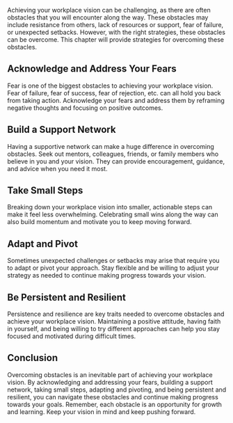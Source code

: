 
Achieving your workplace vision can be challenging, as there are often obstacles that you will encounter along the way. These obstacles may include resistance from others, lack of resources or support, fear of failure, or unexpected setbacks. However, with the right strategies, these obstacles can be overcome. This chapter will provide strategies for overcoming these obstacles.

Acknowledge and Address Your Fears
----------------------------------

Fear is one of the biggest obstacles to achieving your workplace vision. Fear of failure, fear of success, fear of rejection, etc. can all hold you back from taking action. Acknowledge your fears and address them by reframing negative thoughts and focusing on positive outcomes.

Build a Support Network
-----------------------

Having a supportive network can make a huge difference in overcoming obstacles. Seek out mentors, colleagues, friends, or family members who believe in you and your vision. They can provide encouragement, guidance, and advice when you need it most.

Take Small Steps
----------------

Breaking down your workplace vision into smaller, actionable steps can make it feel less overwhelming. Celebrating small wins along the way can also build momentum and motivate you to keep moving forward.

Adapt and Pivot
---------------

Sometimes unexpected challenges or setbacks may arise that require you to adapt or pivot your approach. Stay flexible and be willing to adjust your strategy as needed to continue making progress towards your vision.

Be Persistent and Resilient
---------------------------

Persistence and resilience are key traits needed to overcome obstacles and achieve your workplace vision. Maintaining a positive attitude, having faith in yourself, and being willing to try different approaches can help you stay focused and motivated during difficult times.

Conclusion
----------

Overcoming obstacles is an inevitable part of achieving your workplace vision. By acknowledging and addressing your fears, building a support network, taking small steps, adapting and pivoting, and being persistent and resilient, you can navigate these obstacles and continue making progress towards your goals. Remember, each obstacle is an opportunity for growth and learning. Keep your vision in mind and keep pushing forward.
